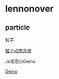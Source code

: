 # lennonover

## particle

粒子

[粒子动态背景](https://lennonover.github.io/lennonover/particle/particle-bg.html)

Js常用小Demo

[Demo](https://lennonover.github.io/lennonover/other/index.html)